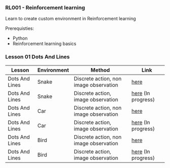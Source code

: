 ### RL001 - Reinforcement learning

Learn to create custom environment in Reinforcement learning

Prerequisties:
- Python
- Reinforcement learning basics

### Lesson 01 Dots And Lines

| Lesson        | Environment    |Method | Link |
| ------------  | -----          | ---- | ----  |
| Dots And Lines|   Snake    |  Discrete action, non image  observation | [here](./Lesson_01_DotsAndLines/snake_rl/discrete_nonimage/train.py)
| Dots And Lines|   Snake    |  Discrete action, image  observation   | [here](./Lesson_01_DotsAndLines/snake_rl/discrete_image/train.py) (In progress)
| Dots And Lines|   Car    |  Discrete action, non image  observation | [here](./Lesson_01_DotsAndLines/car_rl/discrete_nonimage/train.py)
| Dots And Lines|   Car    |  Discrete action, image  observation     | [here](./Lesson_01_DotsAndLines/car_rl/discrete_image/train.py) (In progress)
| Dots And Lines|   Bird    |  Discrete action, non image  observation| [here](./Lesson_01_DotsAndLines/bird_rl/discrete_nonimage/train.py)
| Dots And Lines|   Bird    |  Discrete action, image  observation    | [here](./Lesson_01_DotsAndLines/bird_rl/discrete_image/train.py) (In progress)

